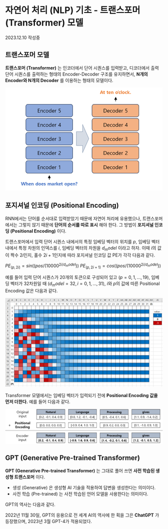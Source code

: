 # 자연어 처리 (NLP) 기초 - 트랜스포머 (Transformer) 모델

2023.12.10 작성중

## 트랜스포머 모델
**트랜스포머 (Transformer)** 는 인코더에서 단어 시퀀스를 입력받고, 디코더에서 출력 단어 시퀀스를 출력하는 형태의 Encoder-Decoder 구조를 유지하면서, **N개의 Encoder와 N개의 Decoder** 를 이용하는 형태의 모델이다.

![트랜스포머 모델 기본 구조](./images/Transformer_1.PNG)

## 포지셔널 인코딩 (Positional Encoding)
RNN에서는 단어를 순서대로 입력받았기 때문에 자연어 처리에 유용했으나, 트랜스포머에서는 그렇지 않기 때문에 **단어의 순서를 따로 표시** 해야 한다. 그 방법이 **포지셔널 인코딩 (Positional Encoding)** 이다.

트랜스포머에서 입력 단어 시퀀스 내에서의 특정 임베딩 벡터의 위치를 $p$, 임베딩 벡터 내에서 특정 차원의 인덱스를 $i$, 임베딩 벡터의 차원을 $d_model$ 이라고 하자. 이때 $i$의 값이 짝수 $2i$인지, 홀수 $2i+1$인지에 따라 포지셔널 인코딩 값 PE가 각각 다음과 같다.

$PE_{(p, 2i)} = sin((pos/(10000^{2i/{d_model}}))$
$PE_{(p, 2i+1)} = cos((pos/(10000^{2i/{d_model}}))$

예를 들어 입력 단어 시퀀스가 20개의 토큰으로 구성되어 있고 ($p=0,1,...,19$), 임베딩 벡터가 32차원일 때 ($d_model=32, i=0,1,...,31$), $i$와 $p$의 값에 따른 Positional Encoding 값은 다음과 같다.

![트랜스포머 포지셔널 인코딩 값](./images/Transformer_2.PNG)

Transformer 모델에서는 임베딩 벡터가 입력되기 전에 **Positional Encoding 값을 먼저 더한다.** 예를 들어 다음과 같다.

![Positional Encoding 예시](./images/Transformer_3.PNG)

## GPT (Generative Pre-trained Transformer)
**GPT (Generative Pre-trained Transformer)** 는 그대로 풀어 쓰면 **사전 학습된 생성형 트랜스포머** 이다.
* 생성 (Generative) 은 생성형 AI 기술을 적용하여 답변을 생성한다는 의미이다.
* 사전 학습 (Pre-trained) 는 사전 학습된 언어 모델을 사용한다는 의미이다.

GPT의 역사는 다음과 같다.

2022년 11월 30일, GPT의 응용으로 전 세계 AI의 역사에 한 획을 그은 **ChatGPT** 가 등장했으며, 2023년 3월 GPT-4가 적용되었다.